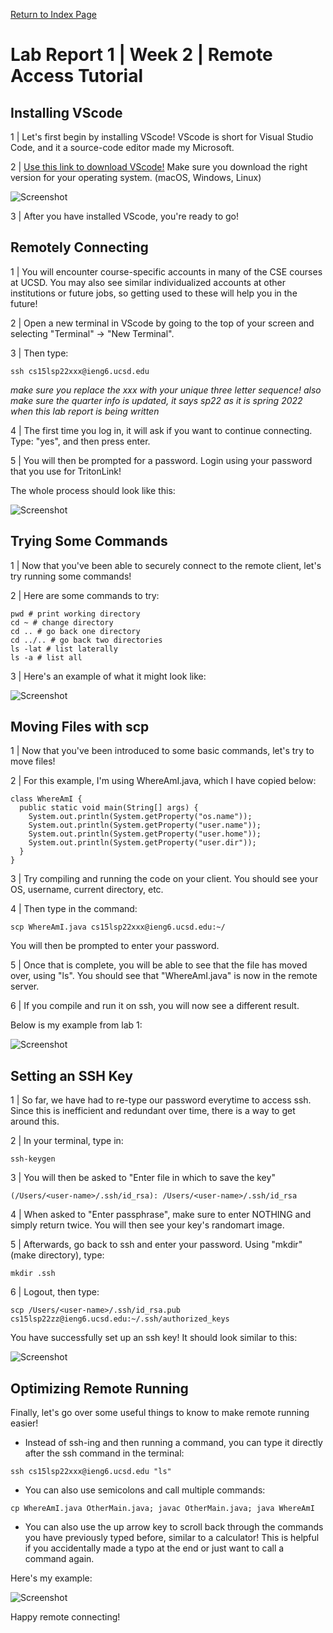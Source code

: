 
[Return to Index Page](https://andrewonozuka.github.io/cse15l-lab-reports/index)

# Lab Report 1 | Week 2 | Remote Access Tutorial

## Installing VScode

1 |  Let's first begin by installing VScode! VScode is short for Visual Studio Code, and it a source-code editor made my Microsoft.

2 | [Use this link to download VScode!](https://code.visualstudio.com/download) Make sure you download the right version for your operating system. (macOS, Windows, Linux)

![Screenshot](https://github.com/andrewonozuka/cse15l-lab-reports/blob/main/Screen%20Shot%202022-04-08%20at%2009.22.27.png?raw=true)

3 | After you have installed VScode, you're ready to go!

## Remotely Connecting

1 | You will encounter course-specific accounts in many of the CSE courses at UCSD. You may also see similar individualized accounts at other institutions or future jobs, so getting used to these will help you in the future!

2 | Open a new terminal in VScode by going to the top of your screen and selecting "Terminal" -> "New Terminal".

3 | Then type:

```
ssh cs15lsp22xxx@ieng6.ucsd.edu
```

*make sure you replace the xxx with your unique three letter sequence! also make sure the quarter info is updated, it says sp22 as it is spring 2022 when this lab report is being written*

4 | The first time you log in, it will ask if you want to continue connecting. Type: "yes", and then press enter.

5 | You will then be prompted for a password. Login using your password that you use for TritonLink!

The whole process should look like this:

![Screenshot](https://github.com/andrewonozuka/cse15l-lab-reports/blob/main/Screen%20Shot%202022-04-08%20at%2009.46.08.png?raw=true)

## Trying Some Commands

1 | Now that you've been able to securely connect to the remote client, let's try running some commands!

2 | Here are some commands to try:

```
pwd # print working directory
cd ~ # change directory
cd .. # go back one directory
cd ../.. # go back two directories
ls -lat # list laterally
ls -a # list all
```

3 | Here's an example of what it might look like:

![Screenshot](https://github.com/andrewonozuka/cse15l-lab-reports/blob/main/Screen%20Shot%202022-04-08%20at%2010.11.03.png?raw=true)

## Moving Files with scp

1 | Now that you've been introduced to some basic commands, let's try to move files!

2 | For this example, I'm using WhereAmI.java, which I have copied below:

```
class WhereAmI {
  public static void main(String[] args) {
    System.out.println(System.getProperty("os.name"));
    System.out.println(System.getProperty("user.name"));
    System.out.println(System.getProperty("user.home"));
    System.out.println(System.getProperty("user.dir"));
  }
}
```

3 | Try compiling and running the code on your client. You should see your OS, username, current directory, etc.

4 | Then type in the command:

```
scp WhereAmI.java cs15lsp22xxx@ieng6.ucsd.edu:~/
```
You will then be prompted to enter your password.

5 | Once that is complete, you will be able to see that the file has moved over, using "ls". You should see that "WhereAmI.java" is now in the remote server.

6 | If you compile and run it on ssh, you will now see a different result.

Below is my example from lab 1:

![Screenshot](https://github.com/andrewonozuka/cse15l-lab-reports/blob/main/lORFbWcDjh7nzoRVQXzyWzspJ0KI1RICFO6b55nKb7HCIqC-3_zEGt_9mmPj2OaHdKoZcjn0P_Jv3bjAboM9fVAmkBLMIt3ZtUreiy591fH_mJwq3qGdAJEsYBd7.png?raw=true)

## Setting an SSH Key

1 | So far, we have had to re-type our password everytime to access ssh. Since this is inefficient and redundant over time, there is a way to get around this.

2 | In your terminal, type in:

```
ssh-keygen
```

3 | You will then be asked to "Enter file in which to save the key"

```
(/Users/<user-name>/.ssh/id_rsa): /Users/<user-name>/.ssh/id_rsa
```

4 | When asked to "Enter passphrase", make sure to enter NOTHING and simply return twice. You will then see your key's randomart image.

5 | Afterwards, go back to ssh and enter your password. Using "mkdir" (make directory), type:

```
mkdir .ssh
```

6 | Logout, then type:

```
scp /Users/<user-name>/.ssh/id_rsa.pub cs15lsp22zz@ieng6.ucsd.edu:~/.ssh/authorized_keys
```

You have successfully set up an ssh key! It should look similar to this:

![Screenshot](https://github.com/andrewonozuka/cse15l-lab-reports/blob/main/ZhAV1puUSET361DhEdnOSFe2vjwYE5Elj56vy96iMwLvTcMsIkWuFSS5e1bT7yzrP2ZhP8xVvN7zNZg8vvtTYrh4ucMeQExmmGY_-duAFvBq1pOTNSQr4DG7mN1Q.png?raw=true)

## Optimizing Remote Running

Finally, let's go over some useful things to know to make remote running easier!

- Instead of ssh-ing and then running a command, you can type it directly after the ssh command in the terminal:

```
ssh cs15lsp22xxx@ieng6.ucsd.edu "ls"
```

- You can also use semicolons and call multiple commands:

```
cp WhereAmI.java OtherMain.java; javac OtherMain.java; java WhereAmI
```
- You can also use the up arrow key to scroll back through the commands you have previously typed before, similar to a calculator! This is helpful if you accidentally made a typo at the end or just want to call a command again.

Here's my example:

![Screenshot](https://github.com/andrewonozuka/cse15l-lab-reports/blob/main/Screen%20Shot%202022-04-10%20at%2019.09.19.png?raw=true)

Happy remote connecting!
